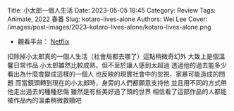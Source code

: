 Title: 小太郎一個人生活
Date: 2023-05-05 18:45
Category: Review
Tags: Animate, 2022 春番
Slug: kotaro-lives-alone
Authors: Wei Lee
Cover: /images/post-images/2023-kotaro-lives-alone/kotaro-lives-alone.png

* 觀看平台： [Netflix](https://www.netflix.com/tw/title/81275353)

扣除掉小太郎真的一個人生活（社會局都去哪了）這點稍微奇幻外
大致上是個溫馨日常作品
小太郎雖然比較成熟，但不至於讓人感到太超過
透過他的過去能多少看出為什麼會變成這樣的一個人
也反映的現實社會中的忽視、家暴可能造成的問題
而當鏡頭轉到現在的小太郎時，身旁的人們都願意支持他
並且用不同的方式帶他走出過去的種種悲傷
雖然是有些美好過了頭的世界
相信看了這部作品的人都能被作品內的溫柔稍微救贖吧
